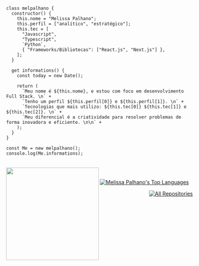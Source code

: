 <br />

```JS
class melpalhano {
  constructor() {
    this.nome = "Melissa Palhano";
    this.perfil = ["analítico", "estratégico"];
    this.tec = [
      "Javascript",
      "Typescript",
      `Python`,
      { "Frameworks/Bibliotecas": ["React.js", "Next.js"] },
    ];
  }

  get informations() {
    const today = new Date();

    return (
      `Meu nome é ${this.nome}, e estou com foco em desenvolvimento Full Stack. \n` +
      `Tenho um perfil ${this.perfil[0]} e ${this.perfil[1]}. \n` +
      `Tecnologias que mais utilizo: ${this.tec[0]} ${this.tec[1]} e ${this.tec[2]}. \n` +
      `Meu diferencial é a criatividade para resolver problemas de forma inovadora e eficiente. \n\n` +      
    );
  }
}

const Me = new melpalhano();
console.log(Me.informations);
```
<br />

<div>
<img align='left' src="https://data.whicdn.com/images/237176020/original.gif" width="250">
  
<br />

<p align="left"><a href="https://github.com/melpalhano/github-readme-stats"><img alt="Melissa Palhano's Top Languages" src="https://github-readme-stats.vercel.app/api/top-langs/?username=melpalhano&langs_count=8&count_private=true&layout=compact&theme=react&hide_border=true&bg_color=0D1117" /></a>

<p align="right"><a href="https://github.com/melpalhano?tab=repositories"><img alt="All Repositories" title="All Repositories" src="https://custom-icon-badges.herokuapp.com/badge/-All%20Repos-2962FF?style=for-the-badge&logoColor=white&logo=repo"/></a>
</p>
</div>
